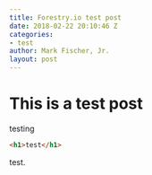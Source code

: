 ```yaml
---
title: Forestry.io test post
date: 2018-02-22 20:10:46 Z
categories:
- test
author: Mark Fischer, Jr.
layout: post
---
```


# This is a test post

testing

```html
<h1>test</h1>
```

test.